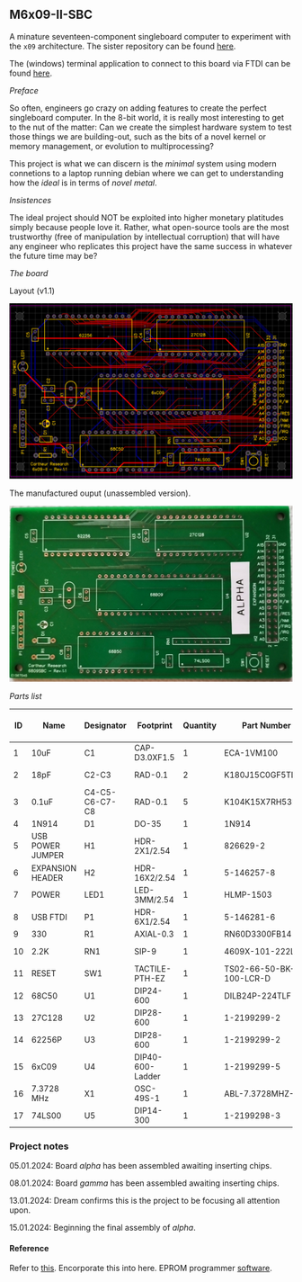 ## M6x09-II-SBC

A minature seventeen-component singleboard computer to experiment with the `x09` architecture. The sister repository can be found [here](https://github.com/cartheur/M6x09-A).

The (windows) terminal application to connect to this board via FTDI can be found [here](/serial/README.md).

_Preface_

So often, engineers go crazy on adding features to create the perfect singleboard computer. In the 8-bit world, it is really most interesting to get to the nut of the matter: Can we create the simplest hardware system to test those things we are building-out, such as the bits of a novel kernel or memory management, or evolution to multiprocessing?

This project is what we can discern is the _minimal_ system using modern connetions to a laptop running debian where we can get to understanding how the _ideal_ is in terms of _novel metal_.

_Insistences_

The ideal project should NOT be exploited into higher monetary platitudes simply because people love it. Rather, what open-source tools are the most trustworthy (free of manipulation by intellectual corruption) that will have any engineer who replicates this project have the same success in whatever the future time may be?

_The board_

Layout (v1.1)

![image](/design/Layout_M6809-II-SBC.png)

The manufactured ouput (unassembled version).

![image](/design/bare-board.jpg)

_Parts list_

| ID | Name | Designator | Footprint | Quantity | Part Number | Manufacturer | Supplier | Supplier Part Number | Unit Price (EUR) |
| --- | --- | --- | --- | --- | --- | --- | --- | --- | --- |
| 1 | 10uF | C1 | CAP-D3.0XF1.5 | 1 | ECA-1VM100 | Panasonic | Mouser | 667-ECA-1VM100 | 0.167 |
| 2 | 18pF | C2-C3 | RAD-0.1 | 2 | K180J15C0GF5TL2 | Vishay | Mouser | 594-K180J15C0GF5TL2 | 0.214 |
| 3 | 0.1uF | C4-C5-C6-C7-C8 | RAD-0.1 | 5 | K104K15X7RH53H5G | Vishay | Mouser | 594-K104K15X7RH53H5G | 0.698 |
| 4 | 1N914 | D1 | DO-35 | 1 | 1N914 | Fairchild | Mouser | 512-1N914 | 0.093 |
| 5 | USB POWER JUMPER | H1 | HDR-2X1/2.54 | 1 | 826629-2 | TE Connectivity | Mouser | 571-826629-2 | 0.316 |
| 6 | EXPANSION HEADER | H2 | HDR-16X2/2.54 | 1 | 5-146257-8 | TE Connectivity | Mouser | 571-5-146257-8 | 2.25 |
| 7 | POWER | LED1 | LED-3MM/2.54 | 1 | HLMP-1503 | Broadcom | Mouser | 630-HLMP-1503 | 0.428 |
| 8 | USB FTDI | P1 | HDR-6X1/2.54 | 1 | 5-146281-6 | TE Connectivity | Mouser | 571-1032396 | 0.693 |
| 9 | 330 | R1 | AXIAL-0.3 | 1 | RN60D3300FB14 | Vishay | Mouser | 71-RN60D3300F | 0.285 |
| 10 | 2.2K | RN1 | SIP-9 | 1 | 4609X-101-222LF | Bourns | Mouser | 652-4609X-1LF-2.2K | 0.428 |
| 11 | RESET | SW1 | TACTILE-PTH-EZ | 1 | TS02-66-50-BK-100-LCR-D | CUI Devices | Mouser | 179-TS026650BK100LCR | 0.093 |
| 12 | 68C50 | U1 | DIP24-600 | 1 | DILB24P-224TLF | Amphenol | Mouser | 649-DILB24P-224TLF | 0.446 |
| 13 | 27C128 | U2 | DIP28-600 | 1 | 1-2199299-2 | TE Connectivity | Mouser | 571-1-2199299-2 | 0.688 |
| 14 | 62256P | U3 | DIP28-600 | 1 | 1-2199299-2 | TE Connectivity | Mouser | 571-1-2199299-2 | 0.688 |
| 15 | 6xC09 | U4 | DIP40-600-Ladder | 1 | 1-2199299-5 | TE Connectivity | Mouser | 571-1-2199299-5 | 0.874 |
| 16 | 7.3728 MHz | X1 | OSC-49S-1 | 1 | ABL-7.3728MHZ-B2 | Abracon | Mouser | 815-ABL-7.3728-B2 | 0.307 |
| 17 | 74LS00 | U5 | DIP14-300 | 1 | 1-2199298-3 | TE Connectivity | Mouser | 571-1-2199298-3 | 0.205 |

### Project notes

05.01.2024: Board _alpha_ has been assembled awaiting inserting chips.

08.01.2024: Board _gamma_ has been assembled awaiting inserting chips.

13.01.2024: Dream confirms this is the project to be focusing all attention upon.

15.01.2024: Beginning the final assembly of _alpha_.



#### Reference

Refer to [this](https://jefftranter.blogspot.com/2019/01/a-6809-single-board-computer.html). Encorporate this into here.
EPROM programmer [software](https://drive.proton.me/urls/3ZPDKVPCFG#tx9o8VUVD5vE).